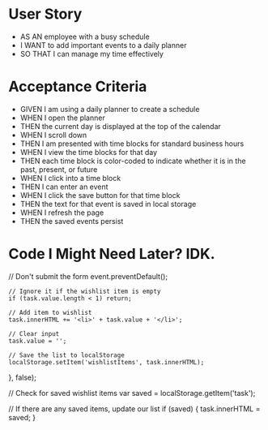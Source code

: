 # User Story

- AS AN employee with a busy schedule
- I WANT to add important events to a daily planner
- SO THAT I can manage my time effectively

# Acceptance Criteria
- GIVEN I am using a daily planner to create a schedule
- WHEN I open the planner
- THEN the current day is displayed at the top of the calendar
- WHEN I scroll down
- THEN I am presented with time blocks for standard business hours
- WHEN I view the time blocks for that day
- THEN each time block is color-coded to indicate whether it is in the past, present, or future
- WHEN I click into a time block
- THEN I can enter an event
- WHEN I click the save button for that time block
- THEN the text for that event is saved in local storage
- WHEN I refresh the page
- THEN the saved events persist

# Code I Might Need Later? IDK.
// Don't submit the form
	event.preventDefault();

	// Ignore it if the wishlist item is empty
	if (task.value.length < 1) return;

	// Add item to wishlist
	task.innerHTML += '<li>' + task.value + '</li>';

	// Clear input
	task.value = '';

	// Save the list to localStorage
	localStorage.setItem('wishlistItems', task.innerHTML);

}, false);

// Check for saved wishlist items
var saved = localStorage.getItem('task');

// If there are any saved items, update our list
if (saved) {
	task.innerHTML = saved;
}